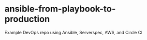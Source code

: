 # ansible-from-playbook-to-production
Example DevOps repo using Ansible, Serverspec, AWS, and Circle CI
